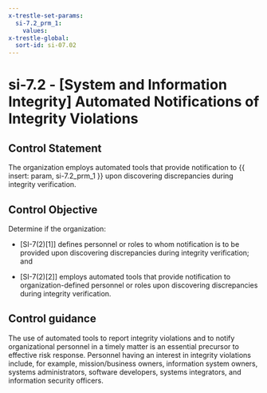 ```yaml
---
x-trestle-set-params:
  si-7.2_prm_1:
    values:
x-trestle-global:
  sort-id: si-07.02
---
```


# si-7.2 - \[System and Information Integrity\] Automated Notifications of Integrity Violations

## Control Statement

The organization employs automated tools that provide notification to {{ insert: param, si-7.2_prm_1 }} upon discovering discrepancies during integrity verification.

## Control Objective

Determine if the organization:

- \[SI-7(2)[1]\] defines personnel or roles to whom notification is to be provided upon discovering discrepancies during integrity verification; and

- \[SI-7(2)[2]\] employs automated tools that provide notification to organization-defined personnel or roles upon discovering discrepancies during integrity verification.

## Control guidance

The use of automated tools to report integrity violations and to notify organizational personnel in a timely matter is an essential precursor to effective risk response. Personnel having an interest in integrity violations include, for example, mission/business owners, information system owners, systems administrators, software developers, systems integrators, and information security officers.
